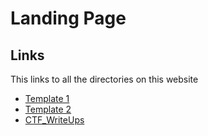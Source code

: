 # Landing Page

## Links

This links to all the directories on this website

- [Template 1](https://thomasthaddeus.com/CyberClubTemplate/)
- [Template 2](https://thomasthaddeus.com/DS-Club/)
- [CTF_WriteUps](https://thomasthaddeus.com/CTF_WriteUps/)
